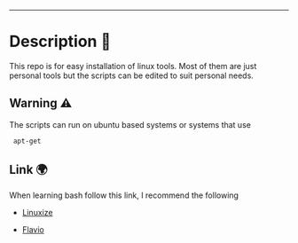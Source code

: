****

# Description 📝

This repo is for easy installation of linux tools.
Most of them are just personal tools but the scripts can be edited to suit personal needs.

## Warning ⚠️
The scripts can run on ubuntu based systems or systems that use

``` bash
 apt-get
```
## Link 🌍
When learning bash follow this link, I recommend the following

* [Linuxize](https://linuxize.com/tags/terminal/#)

* [Flavio](https://flaviocopes.com/bash-scripting/)
